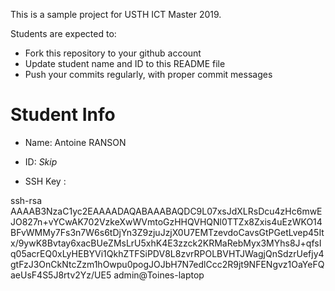 
This is a sample project for USTH ICT Master 2019.

Students are expected to:

* Fork this repository to your github account
* Update student name and ID to this README file
* Push your commits regularly, with proper commit messages

Student Info
=======================

* Name: Antoine RANSON  
* ID: *Skip*

* SSH Key :

ssh-rsa AAAAB3NzaC1yc2EAAAADAQABAAABAQDC9L07xsJdXLRsDcu4zHc6mwEJO827n+vYCwAK702VzkeXwWVmtoGzHHQVHQNl0TTZx8Zxis4uEzWKO14BFvWMMy7Fs3n7W6s6tDjYn3Z9zjuJzjX0U7EMTzevdoCavsGtPGetLvep45Itx/9ywK8Bvtay6xacBUeZMsLrU5xhK4E3zzck2KRMaRebMyx3MYhs8J+qfsIq05acrEQ0xLyHEBYVi1QkhZTFSiPDV8L8zvrRPOLBVHTJWagjQnSdzrUefjy4gtFzJ3OnCkNtcZzm1hOwpu0pogJOJbH7N7edlCcc2R9jt9NFENgvz1OaYeFQaeUsF4S5J8rtv2Yz/UE5 admin@Toines-laptop


